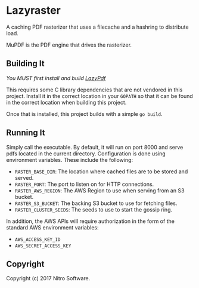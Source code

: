 Lazyraster
==========

A caching PDF rasterizer that uses a filecache and a hashring to distribute load.

MuPDF is the PDF engine that drives the rasterizer.

Building It
-----------

*You MUST first install and build [LazyPdf](https://github.com/Nitro/lazypdf)*

This requires some C library dependencies that are not vendored in this
project. Install it in the correct location in your `GOPATH` so that it
can be found in the correct location when building this project.

Once that is installed, this project builds with a simple `go build`.

Running It
----------

Simply call the executable. By default, it will run on port 8000 and serve pdfs
located in the current directory. Configuration is done using environment
variables. These include the following:

 * `RASTER_BASE_DIR`: The location where cached files are to be stored and served.
 * `RASTER_PORT`: The port to listen on for HTTP connections.
 * `RASTER_AWS_REGION`: The AWS Region to use when serving from an S3 bucket.
 * `RASTER_S3_BUCKET`: The backing S3 bucket to use for fetching files.
 * `RASTER_CLUSTER_SEEDS`: The seeds to use to start the gossip ring.

In addition, the AWS APIs will require authorization in the form of the standard
AWS environment variables:

 * `AWS_ACCESS_KEY_ID`
 * `AWS_SECRET_ACCESS_KEY`

Copyright
---------

Copyright (c) 2017 Nitro Software.
